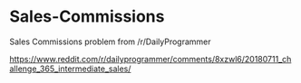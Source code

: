 # Sales-Commissions
Sales Commissions problem from /r/DailyProgrammer

https://www.reddit.com/r/dailyprogrammer/comments/8xzwl6/20180711_challenge_365_intermediate_sales/
